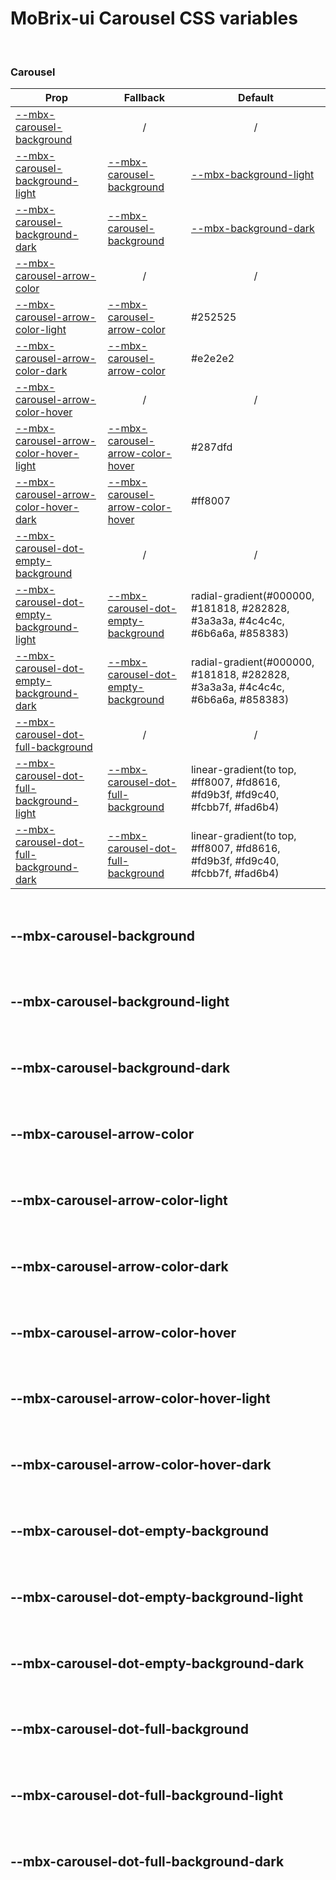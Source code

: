 # MoBrix-ui Carousel CSS variables

<br>

### Carousel

| Prop                                                                                  | Fallback                                                                  | Default                                                                        |
| ------------------------------------------------------------------------------------- | ------------------------------------------------------------------------- | ------------------------------------------------------------------------------ |
| [--mbx-carousel-background](#mbx-carousel-background)                                 | <div style="text-align:center;width:100%;">/</div>                        | <div style="text-align:center;width:100%;">/</div>                             |
| [--mbx-carousel-background-light](#mbx-carousel-background-light)                     | [--mbx-carousel-background](#mbx-carousel-background)                     | [--mbx-background-light](global-css-vars.md#mbx-background-light)              |
| [--mbx-carousel-background-dark](#mbx-carousel-background-dark)                       | [--mbx-carousel-background](#mbx-carousel-background)                     | [--mbx-background-dark](global-css-vars.md#mbx-background-dark)                |
| [--mbx-carousel-arrow-color](#mbx-carousel-arrow-color)                               | <div style="text-align:center;width:100%;">/</div>                        | <div style="text-align:center;width:100%;">/</div>                             |
| [--mbx-carousel-arrow-color-light](#mbx-carousel-arrow-color-light)                   | [--mbx-carousel-arrow-color](#mbx-carousel-arrow-color)                   | #252525                                                                        |
| [--mbx-carousel-arrow-color-dark](#mbx-carousel-arrow-color-dark)                     | [--mbx-carousel-arrow-color](#mbx-carousel-arrow-color)                   | #e2e2e2                                                                        |
| [--mbx-carousel-arrow-color-hover](#mbx-carousel-arrow-color-hover)                   | <div style="text-align:center;width:100%;">/</div>                        | <div style="text-align:center;width:100%;">/</div>                             |
| [--mbx-carousel-arrow-color-hover-light](#mbx-carousel-arrow-color-hover-light)       | [--mbx-carousel-arrow-color-hover](#mbx-carousel-arrow-color-hover)       | #287dfd                                                                        |
| [--mbx-carousel-arrow-color-hover-dark](#mbx-carousel-arrow-color-hover-dark)         | [--mbx-carousel-arrow-color-hover](#mbx-carousel-arrow-color-hover)       | #ff8007                                                                        |
| [--mbx-carousel-dot-empty-background](#mbx-carousel-dot-empty-background)             | <div style="text-align:center;width:100%;">/</div>                        | <div style="text-align:center;width:100%;">/</div>                             |
| [--mbx-carousel-dot-empty-background-light](#mbx-carousel-dot-empty-background-light) | [--mbx-carousel-dot-empty-background](#mbx-carousel-dot-empty-background) | radial-gradient(#000000, #181818, #282828, #3a3a3a, #4c4c4c, #6b6a6a, #858383) |
| [--mbx-carousel-dot-empty-background-dark](#mbx-carousel-dot-empty-background-dark)   | [--mbx-carousel-dot-empty-background](#mbx-carousel-dot-empty-background) | radial-gradient(#000000, #181818, #282828, #3a3a3a, #4c4c4c, #6b6a6a, #858383) |
| [--mbx-carousel-dot-full-background](#mbx-carousel-dot-full-background)               | <div style="text-align:center;width:100%;">/</div>                        | <div style="text-align:center;width:100%;">/</div>                             |
| [--mbx-carousel-dot-full-background-light](#mbx-carousel-dot-full-background-light)   | [--mbx-carousel-dot-full-background](#mbx-carousel-dot-full-background)   | linear-gradient(to top, #ff8007, #fd8616, #fd9b3f, #fd9c40, #fcbb7f, #fad6b4)  |
| [--mbx-carousel-dot-full-background-dark](#mbx-carousel-dot-full-background-dark)     | [--mbx-carousel-dot-full-background](#mbx-carousel-dot-full-background)   | linear-gradient(to top, #ff8007, #fd8616, #fd9b3f, #fd9c40, #fcbb7f, #fad6b4)  |

<br>

## --mbx-carousel-background

<br>

<br>

## --mbx-carousel-background-light

<br>

<br>

## --mbx-carousel-background-dark

<br>

<br>

## --mbx-carousel-arrow-color

<br>

<br>

## --mbx-carousel-arrow-color-light

<br>

<br>

## --mbx-carousel-arrow-color-dark

<br>

<br>

## --mbx-carousel-arrow-color-hover

<br>

<br>

## --mbx-carousel-arrow-color-hover-light

<br>

<br>

## --mbx-carousel-arrow-color-hover-dark

<br>

<br>

## --mbx-carousel-dot-empty-background

<br>

<br>

## --mbx-carousel-dot-empty-background-light

<br>

<br>

## --mbx-carousel-dot-empty-background-dark

<br>

<br>

## --mbx-carousel-dot-full-background

<br>

<br>

## --mbx-carousel-dot-full-background-light

<br>

<br>

## --mbx-carousel-dot-full-background-dark

<br>

